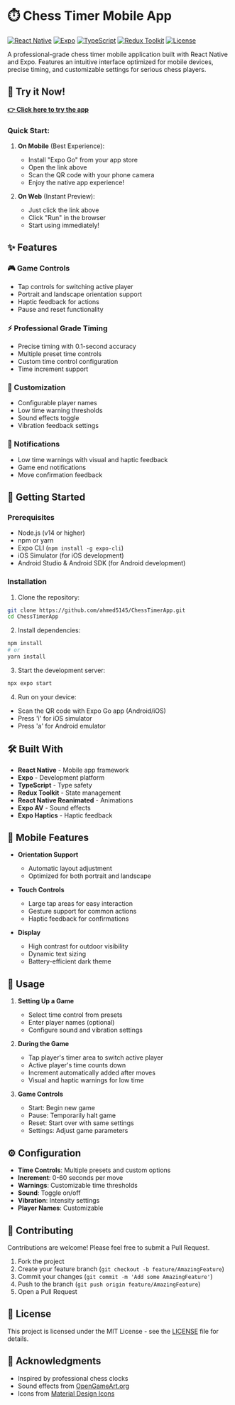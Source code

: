# ⏱️ Chess Timer Mobile App

[![React Native](https://img.shields.io/badge/React_Native-0.72-blue.svg)](https://reactnative.dev/)
[![Expo](https://img.shields.io/badge/Expo-SDK_49-black.svg)](https://expo.dev/)
[![TypeScript](https://img.shields.io/badge/TypeScript-4.9.5-blue.svg)](https://www.typescriptlang.org/)
[![Redux Toolkit](https://img.shields.io/badge/Redux_Toolkit-2.0.1-purple.svg)](https://redux-toolkit.js.org/)
[![License](https://img.shields.io/badge/License-MIT-green.svg)](LICENSE)

A professional-grade chess timer mobile application built with React Native and Expo. Features an intuitive interface optimized for mobile devices, precise timing, and customizable settings for serious chess players.

## 🎯 Try it Now!

**[👉 Click here to try the app](https://snack.expo.dev/@ahmed5145/github.com-ahmed5145-chesstimerapp)**

### Quick Start:
1. **On Mobile** (Best Experience):
   - Install "Expo Go" from your app store
   - Open the link above
   - Scan the QR code with your phone camera
   - Enjoy the native app experience!

2. **On Web** (Instant Preview):
   - Just click the link above
   - Click "Run" in the browser
   - Start using immediately!

## ✨ Features

### 🎮 Game Controls
- Tap controls for switching active player
- Portrait and landscape orientation support
- Haptic feedback for actions
- Pause and reset functionality

### ⚡ Professional Grade Timing
- Precise timing with 0.1-second accuracy
- Multiple preset time controls
- Custom time control configuration
- Time increment support

### 🎨 Customization
- Configurable player names
- Low time warning thresholds
- Sound effects toggle
- Vibration feedback settings

### 🔔 Notifications
- Low time warnings with visual and haptic feedback
- Game end notifications
- Move confirmation feedback

## 🚀 Getting Started

### Prerequisites
- Node.js (v14 or higher)
- npm or yarn
- Expo CLI (`npm install -g expo-cli`)
- iOS Simulator (for iOS development)
- Android Studio & Android SDK (for Android development)

### Installation

1. Clone the repository:
```bash
git clone https://github.com/ahmed5145/ChessTimerApp.git
cd ChessTimerApp
```

2. Install dependencies:
```bash
npm install
# or
yarn install
```

3. Start the development server:
```bash
npx expo start
```

4. Run on your device:
- Scan the QR code with Expo Go app (Android/iOS)
- Press 'i' for iOS simulator
- Press 'a' for Android emulator

## 🛠️ Built With

- **React Native** - Mobile app framework
- **Expo** - Development platform
- **TypeScript** - Type safety
- **Redux Toolkit** - State management
- **React Native Reanimated** - Animations
- **Expo AV** - Sound effects
- **Expo Haptics** - Haptic feedback

## 📱 Mobile Features

- **Orientation Support**
  - Automatic layout adjustment
  - Optimized for both portrait and landscape

- **Touch Controls**
  - Large tap areas for easy interaction
  - Gesture support for common actions
  - Haptic feedback for confirmations

- **Display**
  - High contrast for outdoor visibility
  - Dynamic text sizing
  - Battery-efficient dark theme

## 🎯 Usage

1. **Setting Up a Game**
   - Select time control from presets
   - Enter player names (optional)
   - Configure sound and vibration settings

2. **During the Game**
   - Tap player's timer area to switch active player
   - Active player's time counts down
   - Increment automatically added after moves
   - Visual and haptic warnings for low time

3. **Game Controls**
   - Start: Begin new game
   - Pause: Temporarily halt game
   - Reset: Start over with same settings
   - Settings: Adjust game parameters

## ⚙️ Configuration

- **Time Controls**: Multiple presets and custom options
- **Increment**: 0-60 seconds per move
- **Warnings**: Customizable time thresholds
- **Sound**: Toggle on/off
- **Vibration**: Intensity settings
- **Player Names**: Customizable

## 🤝 Contributing

Contributions are welcome! Please feel free to submit a Pull Request.

1. Fork the project
2. Create your feature branch (`git checkout -b feature/AmazingFeature`)
3. Commit your changes (`git commit -m 'Add some AmazingFeature'`)
4. Push to the branch (`git push origin feature/AmazingFeature`)
5. Open a Pull Request

## 📝 License

This project is licensed under the MIT License - see the [LICENSE](LICENSE) file for details.

## 🙏 Acknowledgments

- Inspired by professional chess clocks
- Sound effects from [OpenGameArt.org](https://opengameart.org/)
- Icons from [Material Design Icons](https://materialdesignicons.com/) 